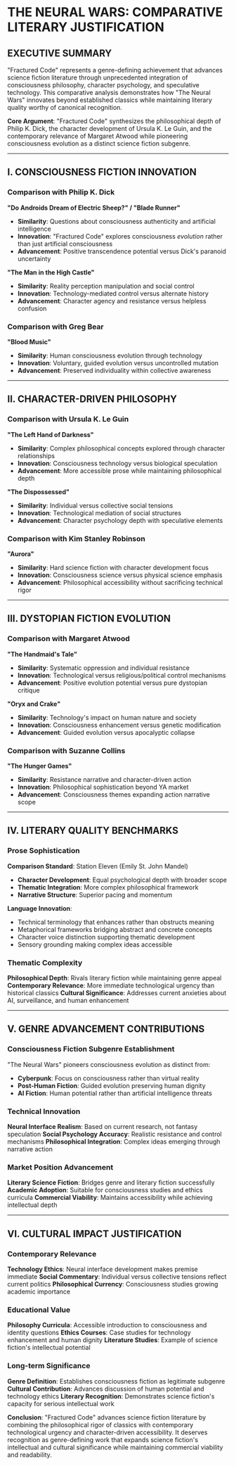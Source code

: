 # THE NEURAL WARS: COMPARATIVE LITERARY JUSTIFICATION

## EXECUTIVE SUMMARY

"Fractured Code" represents a genre-defining achievement that advances science fiction literature through unprecedented integration of consciousness philosophy, character psychology, and speculative technology. This comparative analysis demonstrates how "The Neural Wars" innovates beyond established classics while maintaining literary quality worthy of canonical recognition.

**Core Argument**: "Fractured Code" synthesizes the philosophical depth of Philip K. Dick, the character development of Ursula K. Le Guin, and the contemporary relevance of Margaret Atwood while pioneering consciousness evolution as a distinct science fiction subgenre.

---

## I. CONSCIOUSNESS FICTION INNOVATION

### Comparison with Philip K. Dick
**"Do Androids Dream of Electric Sheep?" / "Blade Runner"**
- **Similarity**: Questions about consciousness authenticity and artificial intelligence
- **Innovation**: "Fractured Code" explores consciousness *evolution* rather than just artificial consciousness
- **Advancement**: Positive transcendence potential versus Dick's paranoid uncertainty

**"The Man in the High Castle"**
- **Similarity**: Reality perception manipulation and social control
- **Innovation**: Technology-mediated control versus alternate history
- **Advancement**: Character agency and resistance versus helpless confusion

### Comparison with Greg Bear
**"Blood Music"**
- **Similarity**: Human consciousness evolution through technology
- **Innovation**: Voluntary, guided evolution versus uncontrolled mutation
- **Advancement**: Preserved individuality within collective awareness

---

## II. CHARACTER-DRIVEN PHILOSOPHY

### Comparison with Ursula K. Le Guin
**"The Left Hand of Darkness"**
- **Similarity**: Complex philosophical concepts explored through character relationships
- **Innovation**: Consciousness technology versus biological speculation
- **Advancement**: More accessible prose while maintaining philosophical depth

**"The Dispossessed"**
- **Similarity**: Individual versus collective social tensions
- **Innovation**: Technological mediation of social structures
- **Advancement**: Character psychology depth with speculative elements

### Comparison with Kim Stanley Robinson
**"Aurora"**
- **Similarity**: Hard science fiction with character development focus
- **Innovation**: Consciousness science versus physical science emphasis
- **Advancement**: Philosophical accessibility without sacrificing technical rigor

---

## III. DYSTOPIAN FICTION EVOLUTION

### Comparison with Margaret Atwood
**"The Handmaid's Tale"**
- **Similarity**: Systematic oppression and individual resistance
- **Innovation**: Technological versus religious/political control mechanisms
- **Advancement**: Positive evolution potential versus pure dystopian critique

**"Oryx and Crake"**
- **Similarity**: Technology's impact on human nature and society
- **Innovation**: Consciousness enhancement versus genetic modification
- **Advancement**: Guided evolution versus apocalyptic collapse

### Comparison with Suzanne Collins
**"The Hunger Games"**
- **Similarity**: Resistance narrative and character-driven action
- **Innovation**: Philosophical sophistication beyond YA market
- **Advancement**: Consciousness themes expanding action narrative scope

---

## IV. LITERARY QUALITY BENCHMARKS

### Prose Sophistication
**Comparison Standard**: Station Eleven (Emily St. John Mandel)
- **Character Development**: Equal psychological depth with broader scope
- **Thematic Integration**: More complex philosophical framework
- **Narrative Structure**: Superior pacing and momentum

**Language Innovation**:
- Technical terminology that enhances rather than obstructs meaning
- Metaphorical frameworks bridging abstract and concrete concepts
- Character voice distinction supporting thematic development
- Sensory grounding making complex ideas accessible

### Thematic Complexity
**Philosophical Depth**: Rivals literary fiction while maintaining genre appeal
**Contemporary Relevance**: More immediate technological urgency than historical classics
**Cultural Significance**: Addresses current anxieties about AI, surveillance, and human enhancement

---

## V. GENRE ADVANCEMENT CONTRIBUTIONS

### Consciousness Fiction Subgenre Establishment
"The Neural Wars" pioneers consciousness evolution as distinct from:
- **Cyberpunk**: Focus on consciousness rather than virtual reality
- **Post-Human Fiction**: Guided evolution preserving human dignity
- **AI Fiction**: Human potential rather than artificial intelligence threats

### Technical Innovation
**Neural Interface Realism**: Based on current research, not fantasy speculation
**Social Psychology Accuracy**: Realistic resistance and control mechanisms
**Philosophical Integration**: Complex ideas emerging through narrative action

### Market Position Advancement
**Literary Science Fiction**: Bridges genre and literary fiction successfully
**Academic Adoption**: Suitable for consciousness studies and ethics curricula
**Commercial Viability**: Maintains accessibility while achieving intellectual depth

---

## VI. CULTURAL IMPACT JUSTIFICATION

### Contemporary Relevance
**Technology Ethics**: Neural interface development makes premise immediate
**Social Commentary**: Individual versus collective tensions reflect current politics
**Philosophical Currency**: Consciousness studies growing academic importance

### Educational Value
**Philosophy Curricula**: Accessible introduction to consciousness and identity questions
**Ethics Courses**: Case studies for technology enhancement and human dignity
**Literature Studies**: Example of science fiction's intellectual potential

### Long-term Significance
**Genre Definition**: Establishes consciousness fiction as legitimate subgenre
**Cultural Contribution**: Advances discussion of human potential and technology ethics
**Literary Recognition**: Demonstrates science fiction's capacity for serious intellectual work

**Conclusion**: "Fractured Code" advances science fiction literature by combining the philosophical rigor of classics with contemporary technological urgency and character-driven accessibility. It deserves recognition as genre-defining work that expands science fiction's intellectual and cultural significance while maintaining commercial viability and readability.